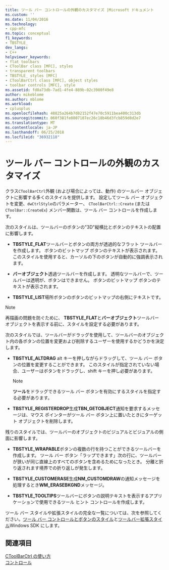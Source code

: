 ```yaml
---
title: ツール バー コントロールの外観のカスタマイズ |Microsoft ドキュメント
ms.custom: ''
ms.date: 11/04/2016
ms.technology:
- cpp-mfc
ms.topic: conceptual
f1_keywords:
- TBSTYLE_
dev_langs:
- C++
helpviewer_keywords:
- flat toolbars
- CToolBar class [MFC], styles
- transparent toolbars
- TBSTYLE_ styles [MFC]
- CToolBarCtrl class [MFC], object styles
- toolbar controls [MFC], style
ms.assetid: fd0a73db-7ad1-4fe4-889b-02c3980f49e8
author: mikeblome
ms.author: mblome
ms.workload:
- cplusplus
ms.openlocfilehash: 48825a264b7d82152f47e70c5911bea400c313db
ms.sourcegitcommit: 060f381fe0807107ec26c18b46d3fcb859d8d2e7
ms.translationtype: MT
ms.contentlocale: ja-JP
ms.lasthandoff: 06/25/2018
ms.locfileid: "36932118"
---
```

# <a name="customizing-the-appearance-of-a-toolbar-control"></a>ツール バー コントロールの外観のカスタマイズ
クラス`CToolBarCtrl`外観 (および場合によっては、動作) のツールバー オブジェクトに影響する多くのスタイルを提供します。 設定してツール バー オブジェクトを変更、`dwCtrlStyle`のパラメーター、 `CToolBarCtrl::Create` (または`CToolBar::CreateEx`) メンバー関数は、ツール バー コントロールを作成します。  
  
 次のスタイルは、ツールバーのボタンの"3D"縦横比とボタンのテキストの配置に影響します。  
  
-   **TBSTYLE_FLAT**ツールバーとボタンの両方が透過的なフラット ツールバーを作成します。 ボタンのビットマップ ボタンのテキストが表示されます。 このスタイルを使用すると、カーソルの下のボタンが自動的に強調表示されます。  
  
-   **バーオブジェクト**透過ツールバーを作成します。 透明なツールバーで、ツールバーは透明が、ボタンはできません。 ボタンのビットマップ ボタンのテキストが表示されます。  
  
-   **TBSTYLE_LIST**場所ボタンのボタンのビットマップの右側にテキストです。  
  
> [!NOTE]
>  再描画の問題を防ぐために、 **TBSTYLE_FLAT**と**バーオブジェクト**ツールバー オブジェクトを表示する前に、スタイルを設定する必要があります。  
  
 次のスタイルでは、ツールバーがドラッグを使用して、ツールバーのオブジェクト内の各ボタンの位置を変更および削除するユーザーを使用するかどうかを決定します。  
  
-   **TBSTYLE_ALTDRAG** alt キーを押しながらドラッグして、ツール バー ボタンの位置を変更することができます。 このスタイルが指定されていない場合、ユーザーはボタンをドラッグし、shift キーを押し必要があります。  
  
    > [!NOTE]
    >  **ツール**をドラッグできるツール バー ボタンを有効にするスタイルを指定する必要があります。  
  
-   **TBSTYLE_REGISTERDROP**生成**TBN_GETOBJECT**通知を要求するメッセージは、マウス ポインターがツール バー ボタン上に置いたときにターゲット オブジェクトを削除します。  
  
 残りのスタイルでは、ツールバーのオブジェクトのビジュアルとビジュアルの側面に影響します。  
  
-   **TBSTYLE_WRAPABLE**ボタンの複数の行を持つことができるツールバーを作成します。 ツール バー ボタン「ラップできます」次の行に、ツールバーが狭いが同じ直線上のすべてのボタンを含めるためになったとき。 分離と折り返されます境界での折り返しが発生します。  
  
-   **TBSTYLE_CUSTOMERASE**生成**NM_CUSTOMDRAW**の通知メッセージを処理するとき**WM_ERASEBKGND**メッセージ。  
  
-   **TBSTYLE_TOOLTIPS**ツールバーにボタンの説明テキストを表示するアプリケーションで使用できるツール ヒント コントロールを作成します。  
  
 ツール バー スタイルや拡張スタイルの完全な一覧については、次を参照してください。[ツール バー コントロールとボタンのスタイル](http://msdn.microsoft.com/library/windows/desktop/bb760439)と[ツールバー拡張スタイル](http://msdn.microsoft.com/library/windows/desktop/bb760430)Windows SDK にします。  
  
## <a name="see-also"></a>関連項目  
 [CToolBarCtrl の使い方](../mfc/using-ctoolbarctrl.md)   
 [コントロール](../mfc/controls-mfc.md)

